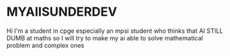 # MYAIISUNDERDEV
Hi I'm a student in cpge especially an mpsi student who thinks that AI STILL DUMB at maths so I will try to make my ai able to solve mathematical problem and complex ones 
